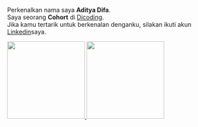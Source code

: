 Perkenalkan nama saya **Aditya Difa**.\
Saya seorang **Cohort** di [Dicoding](https://www.dicoding.com/).\
Jika kamu tertarik untuk berkenalan denganku, silakan ikuti akun [Linkedin](https://www.linkedin.com/in/aditya-difa-59901b193/)saya.

<p align="left">
<a href="https://github.com/AdityaDifa">
  <img height="180em" src="https://github-readme-stats-eight-theta.vercel.app/api?username=AdityaDifa&show_icons=true&theme=algolia&include_all_commits=true&count_private=true"/>
  <img height="180em" src="https://github-readme-stats-eight-theta.vercel.app/api/top-langs/?username=AdityaDifa&layout=compact&langs_count=8&theme=algolia&hide=python,c++"/>
</a>
</p>
